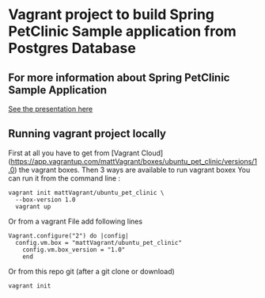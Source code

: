 # Vagrant project to build Spring PetClinic Sample application from Postgres Database
## For more information about Spring PetClinic Sample Application 

<a href="https://github.com/spring-projects/spring-petclinic">See the presentation here</a>

## Running vagrant project locally
First at all you have to get from [Vagrant Cloud] (https://app.vagrantup.com/mattVagrant/boxes/ubuntu_pet_clinic/versions/1.0) the vagrant boxes.
Then 3 ways are available to run vagrant boxex
You can run it from the command line :
```
vagrant init mattVagrant/ubuntu_pet_clinic \
  --box-version 1.0
  vagrant up

``` 
Or from a vagrant File add following lines
```
Vagrant.configure("2") do |config|
  config.vm.box = "mattVagrant/ubuntu_pet_clinic"
    config.vm.box_version = "1.0"
    end
```
Or from this repo git (after a git clone or download)
```
vagrant init
 ```

